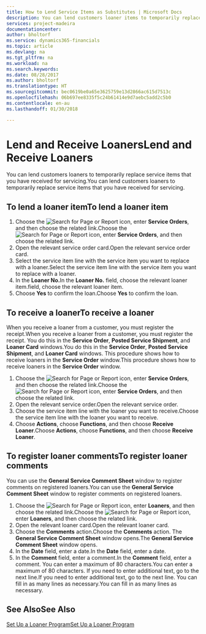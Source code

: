```yaml
---
title: How to Lend Service Items as Substitutes | Microsoft Docs
description: You can lend customers loaner items to temporarily replace service items that you have received for servicing.
services: project-madeira
documentationcenter: 
author: bholtorf
ms.service: dynamics365-financials
ms.topic: article
ms.devlang: na
ms.tgt_pltfrm: na
ms.workload: na
ms.search.keywords: 
ms.date: 08/28/2017
ms.author: bholtorf
ms.translationtype: HT
ms.sourcegitcommit: bec0619be0a65e3625759e13d2866ac615d7513c
ms.openlocfilehash: 06b697ee8335f5c24b61414e9d7aebc5add2c5b0
ms.contentlocale: en-au
ms.lasthandoff: 01/30/2018

---
```

# <a name="lend-and-receive-loaners"></a><span data-ttu-id="bc497-103">Lend and Receive Loaners</span><span class="sxs-lookup"><span data-stu-id="bc497-103">Lend and Receive Loaners</span></span>
<span data-ttu-id="bc497-104">You can lend customers loaners to temporarily replace service items that you have received for servicing.</span><span class="sxs-lookup"><span data-stu-id="bc497-104">You can lend customers loaners to temporarily replace service items that you have received for servicing.</span></span>  
  
## <a name="to-lend-a-loaner-item"></a><span data-ttu-id="bc497-105">To lend a loaner item</span><span class="sxs-lookup"><span data-stu-id="bc497-105">To lend a loaner item</span></span>    
1. <span data-ttu-id="bc497-106">Choose the ![Search for Page or Report](media/ui-search/search_small.png "Search for Page or Report icon") icon, enter **Service Orders**, and then choose the related link.</span><span class="sxs-lookup"><span data-stu-id="bc497-106">Choose the ![Search for Page or Report](media/ui-search/search_small.png "Search for Page or Report icon") icon, enter **Service Orders**, and then choose the related link.</span></span>  
2. <span data-ttu-id="bc497-107">Open the relevant service order card.</span><span class="sxs-lookup"><span data-stu-id="bc497-107">Open the relevant service order card.</span></span>  
3. <span data-ttu-id="bc497-108">Select the service item line with the service item you want to replace with a loaner.</span><span class="sxs-lookup"><span data-stu-id="bc497-108">Select the service item line with the service item you want to replace with a loaner.</span></span>  
4. <span data-ttu-id="bc497-109">In the **Loaner No.**</span><span class="sxs-lookup"><span data-stu-id="bc497-109">In the **Loaner No.**</span></span> <span data-ttu-id="bc497-110">field, choose the relevant loaner item.</span><span class="sxs-lookup"><span data-stu-id="bc497-110">field, choose the relevant loaner item.</span></span>  
5. <span data-ttu-id="bc497-111">Choose **Yes** to confirm the loan.</span><span class="sxs-lookup"><span data-stu-id="bc497-111">Choose **Yes** to confirm the loan.</span></span>  

## <a name="to-receive-a-loaner"></a><span data-ttu-id="bc497-112">To receive a loaner</span><span class="sxs-lookup"><span data-stu-id="bc497-112">To receive a loaner</span></span>  
<span data-ttu-id="bc497-113">When you receive a loaner from a customer, you must register the receipt.</span><span class="sxs-lookup"><span data-stu-id="bc497-113">When you receive a loaner from a customer, you must register the receipt.</span></span> <span data-ttu-id="bc497-114">You do this in the **Service Order**, **Posted Service Shipment**, and **Loaner Card** windows.</span><span class="sxs-lookup"><span data-stu-id="bc497-114">You do this in the **Service Order**, **Posted Service Shipment**, and **Loaner Card** windows.</span></span> <span data-ttu-id="bc497-115">This procedure shows how to receive loaners in the **Service Order** window.</span><span class="sxs-lookup"><span data-stu-id="bc497-115">This procedure shows how to receive loaners in the **Service Order** window.</span></span>  
  
1. <span data-ttu-id="bc497-116">Choose the ![Search for Page or Report](media/ui-search/search_small.png "Search for Page or Report icon") icon, enter **Service Orders**, and then choose the related link.</span><span class="sxs-lookup"><span data-stu-id="bc497-116">Choose the ![Search for Page or Report](media/ui-search/search_small.png "Search for Page or Report icon") icon, enter **Service Orders**, and then choose the related link.</span></span>  
2. <span data-ttu-id="bc497-117">Open the relevant service order.</span><span class="sxs-lookup"><span data-stu-id="bc497-117">Open the relevant service order.</span></span>  
3. <span data-ttu-id="bc497-118">Choose the service item line with the loaner you want to receive.</span><span class="sxs-lookup"><span data-stu-id="bc497-118">Choose the service item line with the loaner you want to receive.</span></span>  
4. <span data-ttu-id="bc497-119">Choose **Actions**, choose **Functions**, and then choose **Receive Loaner**.</span><span class="sxs-lookup"><span data-stu-id="bc497-119">Choose **Actions**, choose **Functions**, and then choose **Receive Loaner**.</span></span>  

## <a name="to-register-loaner-comments"></a><span data-ttu-id="bc497-120">To register loaner comments</span><span class="sxs-lookup"><span data-stu-id="bc497-120">To register loaner comments</span></span>  
<span data-ttu-id="bc497-121">You can use the **General Service Comment Sheet** window to register comments on registered loaners.</span><span class="sxs-lookup"><span data-stu-id="bc497-121">You can use the **General Service Comment Sheet** window to register comments on registered loaners.</span></span>  
  
1. <span data-ttu-id="bc497-122">Choose the ![Search for Page or Report](media/ui-search/search_small.png "Search for Page or Report icon") icon, enter **Loaners**, and then choose the related link.</span><span class="sxs-lookup"><span data-stu-id="bc497-122">Choose the ![Search for Page or Report](media/ui-search/search_small.png "Search for Page or Report icon") icon, enter **Loaners**, and then choose the related link.</span></span>  
2. <span data-ttu-id="bc497-123">Open the relevant loaner card.</span><span class="sxs-lookup"><span data-stu-id="bc497-123">Open the relevant loaner card.</span></span>  
3. <span data-ttu-id="bc497-124">Choose the **Comments** action.</span><span class="sxs-lookup"><span data-stu-id="bc497-124">Choose the **Comments** action.</span></span> <span data-ttu-id="bc497-125">The **General Service Comment Sheet** window opens.</span><span class="sxs-lookup"><span data-stu-id="bc497-125">The **General Service Comment Sheet** window opens.</span></span>  
4. <span data-ttu-id="bc497-126">In the **Date** field, enter a date.</span><span class="sxs-lookup"><span data-stu-id="bc497-126">In the **Date** field, enter a date.</span></span>  
5. <span data-ttu-id="bc497-127">In the **Comment** field, enter a comment.</span><span class="sxs-lookup"><span data-stu-id="bc497-127">In the **Comment** field, enter a comment.</span></span> <span data-ttu-id="bc497-128">You can enter a maximum of 80 characters.</span><span class="sxs-lookup"><span data-stu-id="bc497-128">You can enter a maximum of 80 characters.</span></span> <span data-ttu-id="bc497-129">If you need to enter additional text, go to the next line.</span><span class="sxs-lookup"><span data-stu-id="bc497-129">If you need to enter additional text, go to the next line.</span></span> <span data-ttu-id="bc497-130">You can fill in as many lines as necessary.</span><span class="sxs-lookup"><span data-stu-id="bc497-130">You can fill in as many lines as necessary.</span></span>  
  
## <a name="see-also"></a><span data-ttu-id="bc497-131">See Also</span><span class="sxs-lookup"><span data-stu-id="bc497-131">See Also</span></span>  
[<span data-ttu-id="bc497-132">Set Up a Loaner Program</span><span class="sxs-lookup"><span data-stu-id="bc497-132">Set Up a Loaner Program</span></span>](service-how-setup-loaner-program.md)   


